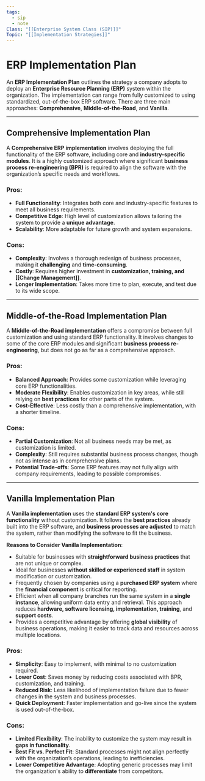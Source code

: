 ```yaml
---
tags:
  - sip
  - note
Class: "[[Enterprise System Class (SIP)]]"
Topic: "[[Implementation Strategies]]"
---
```


# ERP Implementation Plan

An **ERP Implementation Plan** outlines the strategy a company adopts to deploy an **Enterprise Resource Planning (ERP)** system within the organization. The implementation can range from fully customized to using standardized, out-of-the-box ERP software. There are three main approaches: **Comprehensive**, **Middle-of-the-Road**, and **Vanilla**.

---

## Comprehensive Implementation Plan


A **Comprehensive ERP implementation** involves deploying the full functionality of the ERP software, including core and **industry-specific modules**. It is a highly customized approach where significant **business process re-engineering (BPR)** is required to align the software with the organization’s specific needs and workflows.

### Pros:

- **Full Functionality**: Integrates both core and industry-specific features to meet all business requirements.
- **Competitive Edge**: High level of customization allows tailoring the system to provide a **unique advantage**.
- **Scalability**: More adaptable for future growth and system expansions.

### Cons:

- **Complexity**: Involves a thorough redesign of business processes, making it **challenging** and **time-consuming**.
- **Costly**: Requires higher investment in **customization, training, and [[Change Management]]**.
- **Longer Implementation**: Takes more time to plan, execute, and test due to its wide scope.

---

## Middle-of-the-Road Implementation Plan


A **Middle-of-the-Road implementation** offers a compromise between full customization and using standard ERP functionality. It involves changes to some of the core ERP modules and significant **business process re-engineering**, but does not go as far as a comprehensive approach.

### Pros:

- **Balanced Approach**: Provides some customization while leveraging core ERP functionalities.
- **Moderate Flexibility**: Enables customization in key areas, while still relying on **best practices** for other parts of the system.
- **Cost-Effective**: Less costly than a comprehensive implementation, with a shorter timeline.

### Cons:

- **Partial Customization**: Not all business needs may be met, as customization is limited.
- **Complexity**: Still requires substantial business process changes, though not as intense as in comprehensive plans.
- **Potential Trade-offs**: Some ERP features may not fully align with company requirements, leading to possible compromises.

---

## Vanilla Implementation Plan


A **Vanilla implementation** uses the **standard ERP system's core functionality** without customization. It follows the **best practices** already built into the ERP software, and **business processes are adjusted** to match the system, rather than modifying the software to fit the business.

**Reasons to Consider Vanilla Implementation**:

- Suitable for businesses with **straightforward business practices** that are not unique or complex.
- Ideal for businesses **without skilled or experienced staff** in system modification or customization.
- Frequently chosen by companies using a **purchased ERP system** where the **financial component** is critical for reporting.
- Efficient when all company branches run the same system in a **single instance**, allowing uniform data entry and retrieval. This approach reduces **hardware, software licensing, implementation, training**, and **support costs**.
- Provides a competitive advantage by offering **global visibility** of business operations, making it easier to track data and resources across multiple locations.

### Pros:

- **Simplicity**: Easy to implement, with minimal to no customization required.
- **Lower Cost**: Saves money by reducing costs associated with BPR, customization, and training.
- **Reduced Risk**: Less likelihood of implementation failure due to fewer changes in the system and business processes.
- **Quick Deployment**: Faster implementation and go-live since the system is used out-of-the-box.

### Cons:

- **Limited Flexibility**: The inability to customize the system may result in **gaps in functionality**.
- **Best Fit vs. Perfect Fit**: Standard processes might not align perfectly with the organization’s operations, leading to inefficiencies.
- **Lower Competitive Advantage**: Adopting generic processes may limit the organization's ability to **differentiate** from competitors.
